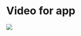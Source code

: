 

<h1> Video for app </h1>
<img src="https://user-images.githubusercontent.com/49654167/103480287-2f801880-4ddc-11eb-8213-46a325ed6c9e.gif">

